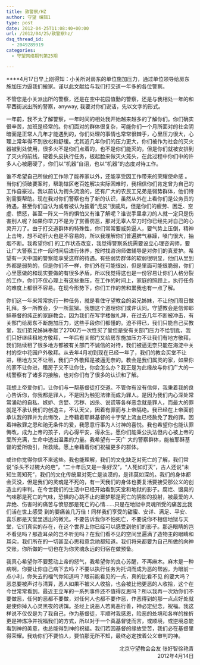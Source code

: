 ```yaml
---
title: 致警察/HZ
author: 守望 编辑1
type: post
date: 2012-04-25T11:08:40+00:00
url: /2012/04/25/致警察hz/
dsq_thread_id:
  - 2049289919
categories:
  - 守望网络期刊第25期

---
```

****4月17日早上刚得知：小关所对房东的单位施加压力，通过单位领导给房东施加压力逼我们搬家。谨以此文献给与我们打交道一年多的各位警察。

<!--more-->不管您是小关派出所的警察，还是在空中花园值勤的警察，还是与我相处一年的和平西街派出所的警察，anyway, 我要对你们说话，先以文字的形式。

一年前，我不太了解警察，一年时间的相处我开始越来越多的了解你们。你们确实很辛苦，加班是经常的。你们面对的群体很复杂，可能你们一个月所面对的社会阴暗面是正常人几年才能遇到的，你们处理的事情也常常很棘手，心里压力很大，心理上常年得不到放松和舒缓。尤其近几年你们的压力更大，你们被作为社会的灭火器被到处使用，很多火不是你们点着的，也不是你们能灭的，但是你们就被安排到了灭火的前线，硬着头皮执行任务，板起脸来做灭火笼头，在此过程中你们中的许多人心被磨硬了，你们以“机器”自诩，也以“机器”的态度对待工作。

谁不希望自己所做的工作除了能养家以外，还能享受因工作带来的荣耀使命感 。当你们侦破要案时，帮助辖区老百姓解决实际困难时，我相信你们肯定曾为自己的工作自豪过。我以前认为街头流浪的，还有广大的农民工兄弟是弱势群体，他们特别需要帮助。现在我对你们警察也有了新的认识，虽然从外在上看你们是公务员的待遇，甚至你们自认为或者被认为披着“虎皮”很威风，但是你们的疲劳、困乏、空虚、愤怒，甚至一阵又一阵的惧怕又有谁了解呢？谁说手里拿刀的人就一定只是伤害别人呢？如果你举刀不是为了赏善罚恶，那对无辜人举刀时你已经先对自己的心灵开刀了。由于打交道群体的特殊性，你们常常要威势逼人，要气势上压倒，精神上击垮，想不动肝火也是不容易的，所以我理解你们普遍脾气暴躁，嗓门很大，抽烟不断。我希望你们 的工作状态改变，我觉得警察系统需要设立心理咨询师，要让广大警察工作一段时间后进行休养，按时找咨询师做辅导是对你们的真爱护。希望有一天中国的警察能享受这样的待遇。有些弱势群体的软弱很明显，他们从里到外都是弱势的，但是你们不一样，你们外在可能很凶，但是里面可能很脆弱，你们心里愿做的和现实要做的有很多矛盾，所以我觉得这也是一份容易让你们人格分裂的工作，你们不仅心理上有这些重压，在工作的时间上，家庭的照顾上，执行任务的难度上都很不容易。在现今形势下，你们工作的苦和累我也有一点了解。

你们这一年来常常执行一种任务，就是看住守望教会的弟兄姊妹，不让他们周日做礼拜。多一所教会，少一所监狱。我想这个道理你们或许认同。守望教会是信仰耶稣基督的纯正的家庭教会，因为我们在写字楼做礼拜，在过去几年不断被冲击，有关部门给房东不断施加压力，这些手段你们都懂的。迫不得已，我们只能自己买教堂，我们弟兄姊妹奉献了2700万一次性买了堂但是受有关部门压力不给钥匙，我们只好继续租地方敬拜，一年后有关部门又给房东施加压力不让我们有地方敬拜，我们陆续租了很多地方都被有关部门不诚信的对待，我们被逼无奈只能在海淀中关村的空中花园户外敬拜。从去年4月初到现在已经一年了，我们的教会买堂不让进，租地方又不让租，我们户外敬拜是被逼无奈的。教会是我们属灵的家，如果你的家不让你进，租房子又不让你住，你会怎么办？我正是为此缘故与你们广大的一线警察有了诸多的接触，也对你们有了很多的认识和了解。

我想上帝爱你们，让你们与一帮基督徒打交道。不管你有没有信仰，我秉着我的良心告诉你，你我都是罪人，不是因为触犯法律而成为罪人。是因为我们内心深处常常涌动的自私、嫉妒、贪婪、污秽、凶杀、说谎等各样恶念就是罪人，而最大的罪就是不承认我们的创造主，不认天父，因着有罪而与上帝隔绝。我已经在上帝面前承认我的罪并为此悔改，上帝藉着耶稣基督的十字架上流血已经赦免了我的罪。因着神赦罪之恩和祂无条件的爱，我愿意行事为人讨神的喜悦。我也希望你也能认罪悔改，成为上帝的孩子，内心得平安，得永生。愿你们能秉公执法但内心被上帝的爱所充满，生命中透出温柔的力量。我希望有一天广 大的警察群体，能被耶稣基督的爱所吸引，所救赎。愿上帝藉着你们祝福更多的群体。

或许你觉得你信不来这些。我也能理解，我们的文化缺乏对死亡的了解，我们常说“杀头不过碗大的疤”，“二十年后又是一条好汉”，“人死如灯灭”，古人还说“未知生蔫知死”，我们的文化传统里对死亡是淡漠的，是讳莫如深的。我们的身体都会灭没，但是我们的灵魂是不死的，有一天我们的身体也要复活要接受那公义的创造主的审判。在今世我们的生活中已经开始看到天堂和地狱的影子。腐烂、馊臭的气味那是死亡的气味，恐惧的心跳不止的噩梦那是死亡的阴影的投射，被最爱的人弃绝、伤害时的痛苦与愤怒那是死亡的心情……只是在地狱中灵魂所受的痛苦比我们活在世上感受 到的要痛苦几万倍！同样我们享受的甜蜜、安详、满足、平安、喜乐那是天堂里透出的微光。不要告诉我你不怕死亡，不要说你不相信地狱与天堂，它们真实的存在，在这个世界上你已经可以感受到他们的影子。那造眼睛的岂不看见吗？那造耳朵的岂不听见吗？在我们看不见的空间里遍满了造物主的眼睛和耳朵，我们所在的一切甚至心思和意念祂都知道。我们将来都要为自己所做的向神交账，你所做的一切也在为你灵魂永远的归宿在做预备。

我真心希望你不要惹动上帝的怒气，我希望你的良心苏醒，不再麻木。麻木是一种病啊，你要让你自己病下去吗？不要以执行任务为托词而成为恶的帮凶，为眼前一点小利，你失去的福气你知道吗？眼前能看见的一点，真的比看不见 的要大吗？恶总要被声讨与清算，恶人如果不被义人收拾，也会被比他更恶的人收拾，这个在今世常常看到。最近王立军的一系列事件还不值得反思吗？所以我再一次劝你们不要做恶，任何的恶都不要做，对任何人也都不要作恶，作恶得到的那一点点好处就是使你掉入心灵黑夜的诱饵。圣经上说恶人若离恶行善，神必定纪念，祝福。我这样说不仅仅是为了我自己，作为基督徒，平顺时我感恩，险恶的处境和各样的挫折更是神炼净并祝福我们的方式，所以对于一个真基督徒而言，或顺境，或逆境总能看到神的美意，也总能得到神的祝福。我们若因基督的缘故受苦，我们必在基督里得荣耀。我劝你们不要怕人，要怕那无所不知，最终必定按着公义审判的神。

<p style="text-align: right;">
  北京守望教会会友 张好智徐艳青<br /> 2012年4月14日
</p>